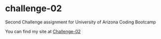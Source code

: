 # challenge-02
Second Challenge assignment for University of Arizona Coding Bootcamp


You can find my site at [Challenge-02](https://jlmayo.github.io/challenge-02/)
